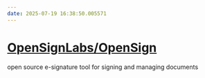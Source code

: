 ```yaml
---
date: 2025-07-19 16:38:50.005571
---
```


# [OpenSignLabs/OpenSign](https://github.com/OpenSignLabs/OpenSign)

open source e-signature tool for signing and managing documents